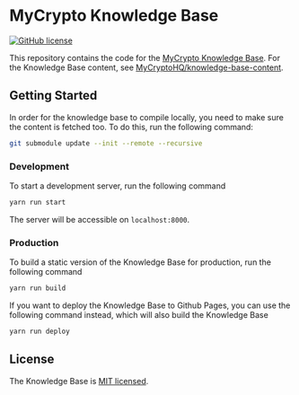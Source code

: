 # MyCrypto Knowledge Base

[![GitHub license](https://img.shields.io/badge/license-MIT-blue.svg)](./LICENSE)

This repository contains the code for the [MyCrypto Knowledge Base](https://support.mycrypto.com). For the Knowledge Base content, see [MyCryptoHQ/knowledge-base-content](https://github.com/MyCryptoHQ/knowledge-base-content).

## Getting Started

In order for the knowledge base to compile locally, you need to make sure the content is fetched too. To do this, run the following command:

```bash
git submodule update --init --remote --recursive
```

### Development

To start a development server, run the following command

```bash
yarn run start
```

The server will be accessible on `localhost:8000`.

### Production

To build a static version of the Knowledge Base for production, run the following command

```bash
yarn run build
```

If you want to deploy the Knowledge Base to Github Pages, you can use the following command instead, which will also build the Knowledge Base

```bash
yarn run deploy
```

## License

The Knowledge Base is [MIT licensed](./LICENSE).
